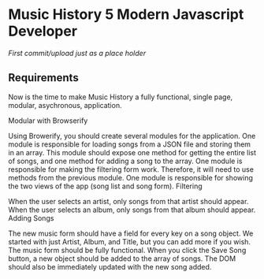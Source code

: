 # Music History 5 Modern Javascript Developer

*First commit/upload just as a place holder*


## Requirements

Now is the time to make Music History a fully functional, single page, modular, asychronous, application.

Modular with Browserify

Using Browerify, you should create several modules for the application.
One module is responsible for loading songs from a JSON file and storing them in an array. This module should expose one method for getting the entire list of songs, and one method for adding a song to the array.
One module is responsible for making the filtering form work. Therefore, it will need to use methods from the previous module.
One module is responsible for showing the two views of the app (song list and song form).
Filtering

When the user selects an artist, only songs from that artist should appear.
When the user selects an album, only songs from that album should appear.
Adding Songs

The new music form should have a field for every key on a song object. We started with just Artist, Album, and Title, but you can add more if you wish.
The music form should be fully functional. When you click the Save Song button, a new object should be added to the array of songs. The DOM should also be immediately updated with the new song added.
 	 		
